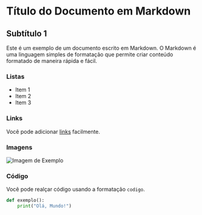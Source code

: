 # Título do Documento em Markdown

## Subtítulo 1

Este é um exemplo de um documento escrito em Markdown. O Markdown é uma linguagem simples de formatação que permite criar conteúdo formatado de maneira rápida e fácil.

### Listas

- Item 1
- Item 2
- Item 3

### Links

Você pode adicionar [links](https://www.exemplo.com) facilmente.

### Imagens

![Imagem de Exemplo](https://www.exemplo.com/imagem.jpg)

### Código

Você pode realçar código usando a formatação `codigo`.

```python
def exemplo():
    print("Olá, Mundo!")

